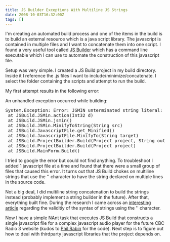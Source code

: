 ```yaml
---
title: JS Builder Exceptions With Multiline JS Strings
date: 2008-10-03T16:32:00Z
tags: []
---
```


I'm creating an automated build process and one of the items in the build is to build an external resource which is a java script library. The javascript is contained in multiple files and I want to concatenate them into one script. I found a very useful tool called [JS Builder](http://code.google.com/p/js-builder/) which has a command line executable which I can use to automate the construction of this javascript file.

Setup was very simple. I created a JS Build project in my build directory. Inside it I reference the .js files I want to include/minimize/concatenate. I select the folder containing the scripts and attempt to run the build.

My first attempt results in the following error:

An unhandled exception occurred while building:
<pre>
System.Exception: Error: JSMIN unterminated string literal: 10
 at JSBuild.JSMin.action(Int32 d)
 at JSBuild.JSMin.jsmin()
 at JSBuild.JSMin.MinifyToString(String src)
 at JSBuild.JavascriptFile.get_Minified()
 at JSBuild.JavascriptFile.MinifyTo(String target)
 at JSBuild.ProjectBuilder.Build(Project project, String outputDir)
 at JSBuild.ProjectBuilder.Build(Project project)
 at JSBuild.MainForm.Build()
</pre>
I tried to google the error but could not find anything. To troubleshoot I added 1 javascript file at a time and found that there were a small group of files that caused this error. It turns out that JS Build chokes on multiline strings that use the '\' character to have the string declared on multiple lines in the source code.

Not a big deal, I did multiline string concatenation to build the strings instead (probably implement a string builder in the future). After that, everything built fine. During the research I came across an [interesting article](http://kazoolist.blogspot.com/2008/06/multi-line-strings-in-javascript.html) regarding the validitiy of the syntax of strings using the '\' character.

Now I have a simple NAnt task that executes JS Build that constructs a single javascript file for a complex javascript audio player for the future CBC Radio 3 website (kudos to [Phil Rabin](http://www.rabin.ca/) for the code). Next step is to figure out how to deal with thirdparty javascript libraries that the project depends on.


